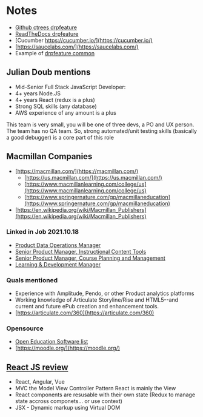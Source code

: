 # Notes

- [Github ctrees drpfeature](https://github.com/ctrees/drpfeature)
- [ReadTheDocs drpfeature](http://drpfeature.readthedocs.io/en/latest/index.html)
- [Cucumber https://cucumber.io/](https://cucumber.io/)
- [https://saucelabs.com/](https://saucelabs.com/)
- Example of [drpfeature common](https://drpfeature.readthedocs.io/en/latest/commons.html)

## Julian Doub mentions
- Mid-Senior Full Stack JavaScript Developer:
- 4+ years Node.JS
- 4+ years React (redux is a plus)
- Strong SQL skills (any database)
- AWS experience of any amount is a plus

This team is very small, you will be one of three devs, a PO and  UX person. The team has no QA team. So, strong automated/unit testing skills (basically a good debugger) is a core part of this role

## Macmillan Companies
- [https://macmillan.com/](https://macmillan.com/)
  - [https://us.macmillan.com/](https://us.macmillan.com/)
  - [https://www.macmillanlearning.com/college/us](https://www.macmillanlearning.com/college/us)
  - [https://www.springernature.com/gp/macmillaneducation](https://www.springernature.com/gp/macmillaneducation)
- [https://en.wikipedia.org/wiki/Macmillan_Publishers](https://en.wikipedia.org/wiki/Macmillan_Publishers)

### Linked in Job 2021.10.18
- [Product Data Operations Manager](https://www.linkedin.com/jobs/view/2735648093/?alternateChannel=search&refId=I4FWo%2FTfOoGr20WFF3ubEQ%3D%3D&trackingId=Z%2FARUi1kt16GxouGBVVyrg%3D%3D)
- [Senior Product Manager, Instructional Content Tools](https://www.linkedin.com/jobs/view/2737059844/?alternateChannel=search&refId=I4FWo%2FTfOoGr20WFF3ubEQ%3D%3D&trackingId=TZqrMo4UQmTv687NcEYpsw%3D%3D)
- [Senior Product Manager, Course Planning and Management](https://www.linkedin.com/jobs/view/2737060111/?alternateChannel=search&refId=I4FWo%2FTfOoGr20WFF3ubEQ%3D%3D&trackingId=Lj4jiK95FZfDTkLowxospg%3D%3D)
- [Learning & Development Manager](https://www.linkedin.com/jobs/view/2737060999/?alternateChannel=search&refId=I4FWo%2FTfOoGr20WFF3ubEQ%3D%3D&trackingId=Wfq5cj17sazpx7LnaBuAfg%3D%3D)

### Quals mentioned
- Experience with Amplitude, Pendo, or other Product analytics platforms
- Working knowledge of Articulate Storyline/Rise and HTML5--and current and future ePub creation and enhancement tools.
- [https://articulate.com/360](https://articulate.com/360)

### Opensource
- [Open Education Software list](https://sites.google.com/site/cosiopeneducation/home/software)
- [https://moodle.org/](https://moodle.org/)

## [React JS review](whttps://www.youtube.com/watch?v=w7ejDZ8SWv8)
- React, Angular, Vue
- MVC the Model View Controller Pattern React is mainly the View
- React components are resusable with their own state (Redux to manage state accross componets... or use context)
- JSX - Dynamic markup using Virtual DOM
